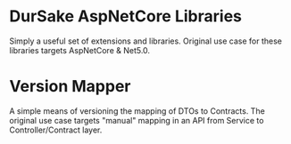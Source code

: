 # DurSake AspNetCore Libraries
Simply a useful set of extensions and libraries.  Original use case for these libraries targets AspNetCore & Net5.0.

# Version Mapper
A simple means of versioning the mapping of DTOs to Contracts.  The original use case targets "manual" mapping in an API from Service to Controller/Contract layer.
